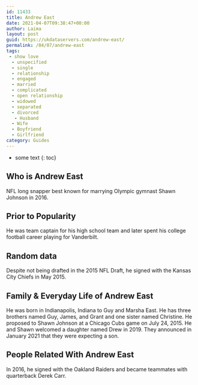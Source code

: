 ```yaml
---
id: 11433
title: Andrew East
date: 2021-04-07T09:38:47+00:00
author: Laima
layout: post
guid: https://ukdataservers.com/andrew-east/
permalink: /04/07/andrew-east
tags:
 - show love
  - unspecified
  - single
  - relationship
  - engaged
  - married
  - complicated
  - open relationship
  - widowed
  - separated
  - divorced
   - Husband
  - Wife
  - Boyfriend
  - Girlfriend
category: Guides
---
```


* some text
{: toc}


## Who is Andrew East
                  
                  
                  
NFL long snapper best known for marrying Olympic gymnast Shawn Johnson in 2016. 
                  
              
            
              
            
                
                
                
## Prior to Popularity
                  
                  
                  
He was team captain for his high school team and later spent his college football career playing for Vanderbilt.
                  
              
            
              
            
                
                
                
## Random data
                  
                  
                  
Despite not being drafted in the 2015 NFL Draft, he signed with the Kansas City Chiefs in May 2015.
                  
              
            
              
            
                
                
                
## Family & Everyday Life of Andrew East
                  
                  
                  
He was born in Indianapolis, Indiana to Guy and Marsha East. He has three brothers named Guy, James, and Grant and one sister named Christine. He proposed to Shawn Johnson at a Chicago Cubs game on July 24, 2015. He and Shawn welcomed a daughter named Drew in 2019. They announced in January 2021 that they were expecting a son.
                  
              
            
              
            
                
                
                
## People Related With Andrew East
                  
                  
                  
In 2016, he signed with the Oakland Raiders and became teammates with quarterback Derek Carr.
                  
              
            
              
            
                
              
            
              
              
            
            
              
            
          
          
          
